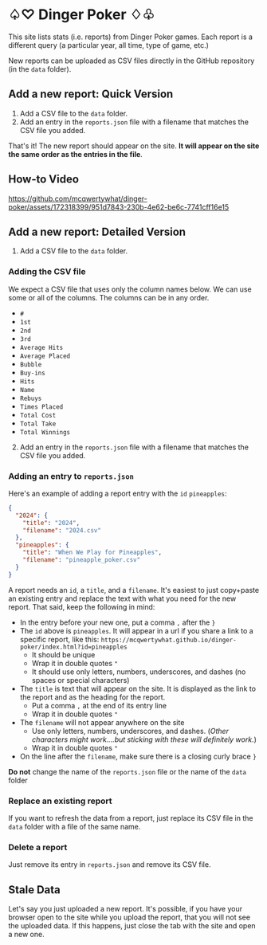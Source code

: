 # ♤♡ Dinger Poker ♢♧

This site lists stats (i.e. reports) from Dinger Poker games. Each report is a different query (a particular year, all time, type of game, etc.)

New reports can be uploaded as CSV files directly in the GitHub repository (in the `data` folder).

## Add a new report: Quick Version

1. Add a CSV file to the `data` folder.
2. Add an entry in the `reports.json` file with a filename that matches the CSV file you added.

That's it! The new report should appear on the site. **It will appear on the site the same order as the entries in the file**.

## How-to Video

https://github.com/mcqwertywhat/dinger-poker/assets/172318399/951d7843-230b-4e62-be6c-7741cff16e15

## Add a new report: Detailed Version

1. Add a CSV file to the `data` folder.

### Adding the CSV file

We expect a CSV file that uses only the column names below. We can use some or all of the columns. The columns can be in any order.

- `#`
- `1st`
- `2nd`
- `3rd`
- `Average Hits`
- `Average Placed`
- `Bubble`
- `Buy-ins`
- `Hits`
- `Name`
- `Rebuys`
- `Times Placed`
- `Total Cost`
- `Total Take`
- `Total Winnings`

2. Add an entry in the `reports.json` file with a filename that matches the CSV file you added.

### Adding an entry to `reports.json`

Here's an example of adding a report entry with the `id` `pineapples`:

```json
{
  "2024": {
    "title": "2024",
    "filename": "2024.csv"
  },
  "pineapples": {
    "title": "When We Play for Pineapples",
    "filename": "pineapple_poker.csv"
  }
}
```

A report needs an `id`, a `title`, and a `filename`. It's easiest to just copy+paste an existing entry and replace the text with what you need for the new report. That said, keep the following in mind:

- In the entry before your new one, put a comma `,` after the `}`
- The `id` above is `pineapples`. It will appear in a url if you share a link to a specific report, like this: `https://mcqwertywhat.github.io/dinger-poker/index.html?id=pineapples`
  - It should be unique 
  - Wrap it in double quotes `"`
  - It should use only letters, numbers, underscores, and dashes (no spaces or special characters)
- The `title` is text that will appear on the site. It is displayed as the link to the report and as the heading for the report.
  - Put a comma `,` at the end of its entry line
  - Wrap it in double quotes `"`
- The `filename` will not appear anywhere on the site
  - Use only letters, numbers, underscores, and dashes. (_Other characters might work....but sticking with these will definitely work._)
  - Wrap it in double quotes `"`
- On the line after the `filename`, make sure there is a closing curly brace `}`

**Do not** change the name of the `reports.json` file or the name of the `data` folder

### Replace an existing report

If you want to refresh the data from a report, just replace its CSV file in the `data` folder with a file of the same name.

### Delete a report

Just remove its entry in `reports.json` and remove its CSV file.

## Stale Data

Let's say you just uploaded a new report. It's possible, if you have your browser open to the site while you upload the report, that you will not see the uploaded data. If this happens, just close the tab with the site and open a new one. 
